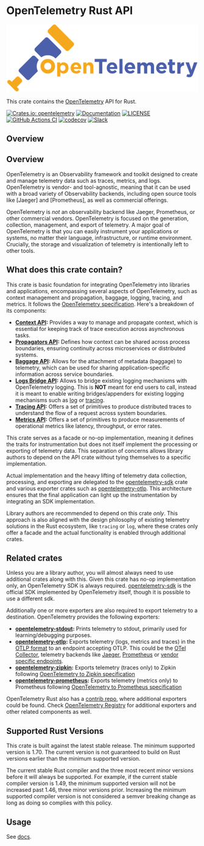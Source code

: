 # OpenTelemetry Rust API

![OpenTelemetry — An observability framework for cloud-native software.][splash]

[splash]: https://raw.githubusercontent.com/open-telemetry/opentelemetry-rust/main/assets/logo-text.png

This crate contains the [OpenTelemetry](https://opentelemetry.io/) API for Rust.

[![Crates.io: opentelemetry](https://img.shields.io/crates/v/opentelemetry.svg)](https://crates.io/crates/opentelemetry)
[![Documentation](https://docs.rs/opentelemetry/badge.svg)](https://docs.rs/opentelemetry)
[![LICENSE](https://img.shields.io/crates/l/opentelemetry)](./LICENSE)
[![GitHub Actions CI](https://github.com/open-telemetry/opentelemetry-rust/workflows/CI/badge.svg)](https://github.com/open-telemetry/opentelemetry-rust/actions?query=workflow%3ACI+branch%3Amain)
[![codecov](https://codecov.io/gh/open-telemetry/opentelemetry-rust/branch/main/graph/badge.svg)](https://codecov.io/gh/open-telemetry/opentelemetry-rust)
[![Slack](https://img.shields.io/badge/slack-@cncf/otel/rust-brightgreen.svg?logo=slack)](https://cloud-native.slack.com/archives/C03GDP0H023)

## Overview

## Overview

OpenTelemetry is an Observability framework and toolkit designed to create and
manage telemetry data such as traces, metrics, and logs. OpenTelemetry is
vendor- and tool-agnostic, meaning that it can be used with a broad variety of
Observability backends, including open source tools like [Jaeger] and
[Prometheus], as well as commercial offerings.

OpenTelemetry is *not* an observability backend like Jaeger, Prometheus, or
other commercial vendors. OpenTelemetry is focused on the generation,
collection, management, and export of telemetry. A major goal of OpenTelemetry
is that you can easily instrument your applications or systems, no matter their
language, infrastructure, or runtime environment. Crucially, the storage and
visualization of telemetry is intentionally left to other tools.

## What does this crate contain?

This crate is basic foundation for integrating OpenTelemetry into libraries and
applications, encompassing several aspects of OpenTelemetry, such as context
management and propagation, baggage, logging, tracing, and metrics. It follows
the [OpenTelemetry
specification](https://github.com/open-telemetry/opentelemetry-specification).
Here's a breakdown of its components:

- **[Context
    API](https://github.com/open-telemetry/opentelemetry-specification/blob/main/specification/context/README.md):**
    Provides a way to manage and propagate context, which is essential for keeping
    track of trace execution across asynchronous tasks.
- **[Propagators
    API](https://github.com/open-telemetry/opentelemetry-specification/blob/main/specification/context/api-propagators.md):**
    Defines how context can be shared across process boundaries, ensuring
    continuity across microservices or distributed systems.
- **[Baggage
    API](https://github.com/open-telemetry/opentelemetry-specification/blob/main/specification/baggage/api.md):**
    Allows for the attachment of metadata (baggage) to telemetry, which can be
    used for sharing application-specific information across service boundaries.
- **[Logs Bridge
    API](https://github.com/open-telemetry/opentelemetry-specification/blob/main/specification/logs/api.md):**
    Allows to bridge existing logging mechanisms with OpenTelemetry logging. This
    is **NOT** meant for end users to call, instead it is meant to enable writing
    bridges/appenders for existing logging mechanisms such as
    [log](https://crates.io/crates/log) or
    [tracing](https://crates.io/crates/tracing).
- **[Tracing
    API](https://github.com/open-telemetry/opentelemetry-specification/blob/main/specification/trace/api.md):**
    Offers a set of primitives to produce distributed traces to understand the
    flow of a request across system boundaries.
- **[Metrics
    API](https://github.com/open-telemetry/opentelemetry-specification/blob/main/specification/metrics/api.md):**
    Offers a set of primitives to produce measurements of operational metrics like
    latency, throughput, or error rates.

This crate serves as a facade or no-op implementation, meaning it defines the
traits for instrumentation but does not itself implement the processing or
exporting of telemetry data. This separation of concerns allows library authors
to depend on the API crate without tying themselves to a specific
implementation.

Actual implementation and the heavy lifting of telemetry data collection,
processing, and exporting are delegated to the
[opentelemetry-sdk](https://crates.io/crates/opentelemetry-sdk) crate and
various exporter crates such as
[opentelemetry-otlp](https://crates.io/crates/opentelemetry-otlp). This
architecture ensures that the final application can light up the instrumentation
by integrating an SDK implementation.

Library authors are recommended to depend on this crate *only*. This approach is
also aligned with the design philosophy of existing telemetry solutions in the
Rust ecosystem, like `tracing` or `log`, where these crates only offer a facade
and the actual functionality is enabled through additional crates.

## Related crates

Unless you are a library author, you will almost always need to use additional
crates along with this. Given this crate has no-op implementation only, an
OpenTelemetry SDK is always required.
[opentelemetry-sdk](https://crates.io/crates/opentelemetry-sdk) is the official
SDK implemented by OpenTelemetry itself, though it is possible to use a
different sdk.

Additionally one or more exporters are also required to export telemetry to a
destination. OpenTelemetry provides the following exporters:

- **[opentelemetry-stdout](https://crates.io/crates/opentelemetry-stdout):**
    Prints telemetry to stdout, primarily used for learning/debugging purposes.
- **[opentelemetry-otlp](https://crates.io/crates/opentelemetry-otlp):** Exports
    telemetry (logs, metrics and traces) in the [OTLP
    format](https://github.com/open-telemetry/opentelemetry-specification/tree/main/specification/protocol)
    to an endpoint accepting OTLP. This could be the [OTel
    Collector](https://github.com/open-telemetry/opentelemetry-collector),
    telemetry backends like [Jaeger](https://www.jaegertracing.io/),
    [Prometheus](https://prometheus.io/docs/prometheus/latest/feature_flags/#otlp-receiver)
    or [vendor specific endpoints](https://opentelemetry.io/ecosystem/vendors/).
- **[opentelemetry-zipkin](https://crates.io/crates/opentelemetry-zipkin):**
    Exports telemetry (traces only) to Zipkin following [OpenTelemetry to Zipkin
    specification](https://github.com/open-telemetry/opentelemetry-specification/blob/main/specification/trace/sdk_exporters/zipkin.md)
- **[opentelemetry-prometheus](https://crates.io/crates/opentelemetry-prometheus):**
    Exports telemetry (metrics only) to Prometheus following [OpenTelemetry to
    Prometheus
    specification](https://github.com/open-telemetry/opentelemetry-specification/blob/main/specification/metrics/sdk_exporters/prometheus.md)

OpenTelemetry Rust also has a [contrib
repo](https://github.com/open-telemetry/opentelemetry-rust-contrib), where
additional exporters could be found. Check [OpenTelemetry
Registry](https://opentelemetry.io/ecosystem/registry/?language=rust) for
additional exporters and other related components as well.

## Supported Rust Versions

This crate is built against the latest stable release. The minimum supported
version is 1.70. The current version is not guaranteed to build on Rust versions
earlier than the minimum supported version.

The current stable Rust compiler and the three most recent minor versions
before it will always be supported. For example, if the current stable
compiler version is 1.49, the minimum supported version will not be
increased past 1.46, three minor versions prior. Increasing the minimum
supported compiler version is not considered a semver breaking change as
long as doing so complies with this policy.

## Usage

See [docs](https://docs.rs/opentelemetry).
